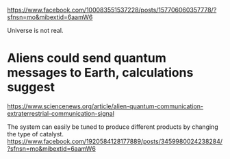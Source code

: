 https://www.facebook.com/100083551537228/posts/157706060357778/?sfnsn=mo&mibextid=6aamW6

Universe is not real.

# Aliens could send quantum messages to Earth, calculations suggest

https://www.sciencenews.org/article/alien-quantum-communication-extraterrestrial-communication-signal


The system can easily be tuned to produce different products by changing the type of catalyst.
https://www.facebook.com/1920584128177889/posts/3459980024238284/?sfnsn=mo&mibextid=6aamW6



